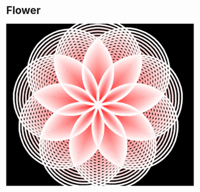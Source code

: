 <h1>Flower</h1>

<img src="https://github.com/saramargolin/Python-Design-Project4/blob/master/Nicole.PNG">
          

